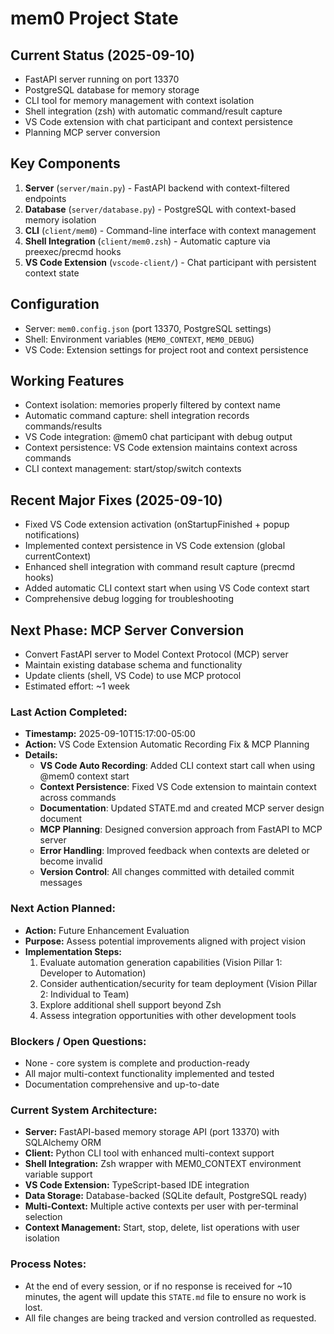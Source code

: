 # mem0 Project State

## Current Status (2025-09-10)
- FastAPI server running on port 13370
- PostgreSQL database for memory storage  
- CLI tool for memory management with context isolation
- Shell integration (zsh) with automatic command/result capture
- VS Code extension with chat participant and context persistence
- Planning MCP server conversion

## Key Components
1. **Server** (`server/main.py`) - FastAPI backend with context-filtered endpoints
2. **Database** (`server/database.py`) - PostgreSQL with context-based memory isolation
3. **CLI** (`client/mem0`) - Command-line interface with context management
4. **Shell Integration** (`client/mem0.zsh`) - Automatic capture via preexec/precmd hooks
5. **VS Code Extension** (`vscode-client/`) - Chat participant with persistent context state

## Configuration
- Server: `mem0.config.json` (port 13370, PostgreSQL settings)
- Shell: Environment variables (`MEM0_CONTEXT`, `MEM0_DEBUG`)
- VS Code: Extension settings for project root and context persistence

## Working Features
- Context isolation: memories properly filtered by context name
- Automatic command capture: shell integration records commands/results
- VS Code integration: @mem0 chat participant with debug output
- Context persistence: VS Code extension maintains context across commands
- CLI context management: start/stop/switch contexts

## Recent Major Fixes (2025-09-10)
- Fixed VS Code extension activation (onStartupFinished + popup notifications)
- Implemented context persistence in VS Code extension (global currentContext)
- Enhanced shell integration with command result capture (precmd hooks)
- Added automatic CLI context start when using VS Code context start
- Comprehensive debug logging for troubleshooting

## Next Phase: MCP Server Conversion
- Convert FastAPI server to Model Context Protocol (MCP) server
- Maintain existing database schema and functionality
- Update clients (shell, VS Code) to use MCP protocol
- Estimated effort: ~1 week

### Last Action Completed:

*   **Timestamp:** 2025-09-10T15:17:00-05:00
*   **Action:** VS Code Extension Automatic Recording Fix & MCP Planning
*   **Details:** 
    - **VS Code Auto Recording**: Added CLI context start call when using @mem0 context start
    - **Context Persistence**: Fixed VS Code extension to maintain context across commands
    - **Documentation**: Updated STATE.md and created MCP server design document
    - **MCP Planning**: Designed conversion approach from FastAPI to MCP server
    - **Error Handling**: Improved feedback when contexts are deleted or become invalid
    - **Version Control**: All changes committed with detailed commit messages

### Next Action Planned:

*   **Action:** Future Enhancement Evaluation
*   **Purpose:** Assess potential improvements aligned with project vision
*   **Implementation Steps:**
    1. Evaluate automation generation capabilities (Vision Pillar 1: Developer to Automation)
    2. Consider authentication/security for team deployment (Vision Pillar 2: Individual to Team)
    3. Explore additional shell support beyond Zsh
    4. Assess integration opportunities with other development tools

### Blockers / Open Questions:

*   None - core system is complete and production-ready
*   All major multi-context functionality implemented and tested
*   Documentation comprehensive and up-to-date

### Current System Architecture:

*   **Server:** FastAPI-based memory storage API (port 13370) with SQLAlchemy ORM
*   **Client:** Python CLI tool with enhanced multi-context support
*   **Shell Integration:** Zsh wrapper with MEM0_CONTEXT environment variable support
*   **VS Code Extension:** TypeScript-based IDE integration
*   **Data Storage:** Database-backed (SQLite default, PostgreSQL ready)
*   **Multi-Context:** Multiple active contexts per user with per-terminal selection
*   **Context Management:** Start, stop, delete, list operations with user isolation

### Process Notes:

*   At the end of every session, or if no response is received for ~10 minutes, the agent will update this `STATE.md` file to ensure no work is lost.
*   All file changes are being tracked and version controlled as requested.


